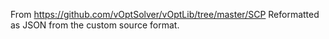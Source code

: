From https://github.com/vOptSolver/vOptLib/tree/master/SCP
Reformatted as JSON from the custom source format.
